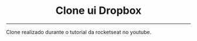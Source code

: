 <h1 align="center" >Clone ui Dropbox</h1>

<hr>

Clone realizado durante o tutorial da rocketseat no youtube.


